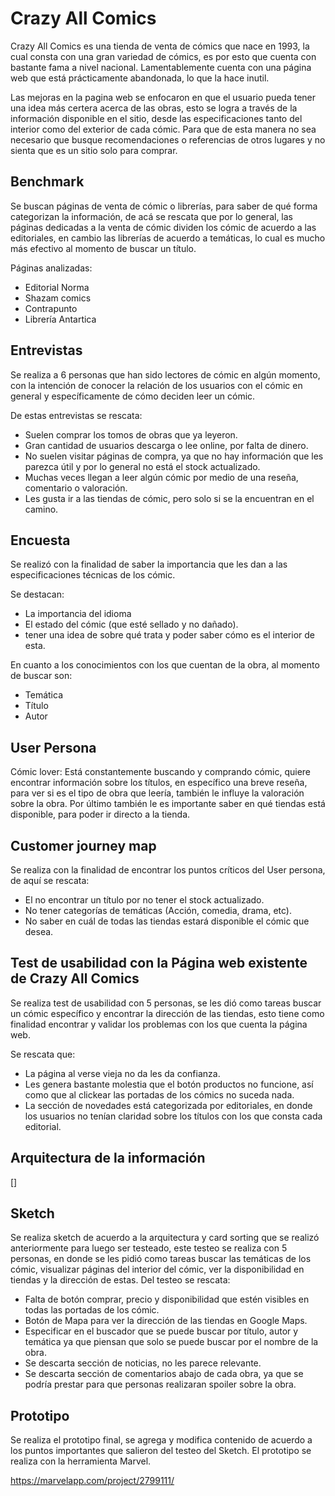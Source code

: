 # Crazy All Comics

Crazy All Comics es una tienda de venta de cómics que nace en 1993, la cual consta con una gran variedad de cómics, es por esto que cuenta con bastante fama a nivel nacional.
Lamentablemente cuenta con una página web que está prácticamente abandonada, lo que la hace inutil.


Las mejoras en la pagina web se enfocaron en que el usuario pueda tener una idea más certera acerca de las obras, esto se logra a través de la información disponible en el sitio, desde las especificaciones tanto del interior como del exterior de cada cómic. Para que de esta manera no sea necesario que busque recomendaciones o referencias de otros lugares y no sienta que es un sitio solo para comprar.

## Benchmark

Se buscan páginas de venta de cómic o librerías, para saber de qué forma categorizan la información, de acá se rescata que por lo general, las páginas dedicadas a la venta de cómic dividen los cómic de acuerdo a las editoriales, en cambio las librerías de acuerdo a temáticas, lo cual es mucho más efectivo al momento de buscar un título.

Páginas analizadas:

- Editorial Norma
- Shazam comics
- Contrapunto
- Librería Antartica

## Entrevistas

Se realiza a 6 personas que han sido lectores de cómic en algún momento, con la intención de conocer la relación de los usuarios con el cómic en general y específicamente de cómo deciden leer un cómic.

De estas entrevistas se rescata:

- Suelen comprar los tomos de obras que ya leyeron.
- Gran cantidad de usuarios descarga o lee online, por falta de dinero.
- No suelen visitar páginas de compra, ya que no hay información que les parezca útil y por lo general no está el stock actualizado.
- Muchas veces llegan a leer algún cómic por medio de una reseña, comentario o valoración.
- Les gusta ir a las tiendas de cómic, pero solo si se la encuentran en el camino.

## Encuesta

Se realizó con la finalidad de saber la  importancia que les dan a las especificaciones técnicas de los cómic.

Se destacan:
 - La importancia del idioma
 - El estado del cómic (que esté sellado y no dañado).
 - tener una idea de sobre qué trata y poder saber cómo es el interior de esta.

En cuanto a los conocimientos con los que cuentan de la obra, al momento de buscar son:

- Temática
- Título
- Autor

## User Persona

Cómic lover: Está constantemente buscando y comprando cómic, quiere encontrar información sobre los títulos, en específico una breve reseña, para ver si es el tipo de obra que leería, también le influye la valoración sobre la obra. Por último también le es importante saber en qué tiendas está disponible, para poder ir directo a la tienda.

## Customer journey map

Se realiza con la finalidad de encontrar los puntos críticos del User persona, de aquí se rescata:

- El no encontrar un título  por no tener el stock actualizado.
- No tener categorías de temáticas (Acción, comedia, drama, etc).  
- No saber en cuál de todas las tiendas estará disponible el cómic que desea.

## Test de usabilidad con la Página web existente de Crazy All Comics

Se realiza test de usabilidad con 5 personas, se les dió como tareas buscar un cómic específico y encontrar la dirección de las tiendas, esto tiene como finalidad encontrar y validar los problemas con los que cuenta la página web.

Se rescata que:

- La página al verse vieja no da les da confianza.
- Les genera bastante molestia que el botón productos no funcione, así como que al clickear las portadas de los cómics no suceda nada.
- La sección de novedades está categorizada por editoriales, en donde los usuarios no tenían claridad sobre los títulos con los que consta cada editorial.

## Arquitectura de la información

[]

## Sketch

Se realiza sketch de acuerdo a la arquitectura y card sorting que se realizó anteriormente para luego ser testeado, este testeo se realiza con 5 personas, en donde se les pidió como tareas buscar las temáticas de los cómic, visualizar páginas del interior del cómic, ver la disponibilidad en tiendas y la dirección de estas.
Del testeo se rescata:  

- Falta de botón comprar, precio y disponibilidad que estén visibles en todas las portadas de los cómic.
- Botón de Mapa para ver la dirección de las tiendas en Google Maps.
- Especificar en el buscador que se puede buscar por título, autor y temática ya que piensan que solo se puede buscar por el nombre de la obra.
- Se descarta sección de noticias, no les parece relevante.
- Se descarta sección de comentarios abajo de cada obra, ya que se podría prestar para que personas realizaran spoiler sobre la obra.

## Prototipo

Se realiza el prototipo final, se agrega y modifica contenido de acuerdo a los puntos importantes que salieron del testeo del Sketch. El prototipo se realiza  con la herramienta Marvel.

 https://marvelapp.com/project/2799111/
